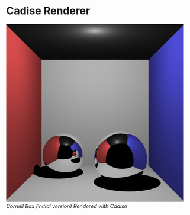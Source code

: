 # Cadise Renderer
<img src="./gallery/cornell_box.png"><br />
<i>Cornell Box (initial version) Rendered with Cadise</i>